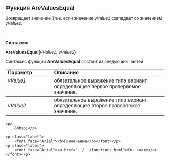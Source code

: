 ﻿<html>
<head>
<title>AreValuesEqual</title>
    <style type="text/css">
        .style1 {
            font-family: Arial;
        }
    </style>
</head>

<body>

<p><font size="4" face="Arial"><strong>Функция AreValuesEqual</strong></font></p>

<p><font face="Arial">Возвращает значение True, если значение <em>vValue1 </em>совпадает со 
    значением <em>vValue2</em>.</font></p>

<p>&nbsp;</p>

<p><font face="Arial"><b>Синтаксис</b></font></p>

<p><span class="style1"><strong>AreValuesEqual</strong></span><font face="Arial"><strong>(</strong><em>vValue1, 
    vValue2</em><strong>)</strong></font></p>

<p><font face="Arial">Синтаксис функции <span class="style1"><strong>AreValuesEqual
    </strong></span>состоит из следующих частей:</font></p>

<table border="1" cellPadding="5" cols="2" frame="below" rules="rows">
<TBODY>
  <tr vAlign="top">
    <td class="label" width="29%"><font face="Arial"><b>Параметр</b></font></td>
    <td class="label" width="71%"><font face="Arial"><strong>Описание</strong></font></td>
  </tr>
  <tr vAlign="top">
    <td width="29%"><em><font face="Arial">vValue1</font></em></td>
    <td width="71%"><font face="Arial">обязательное выражение типа вариант, определяющее 
        первое проверяемое значение.</font></td>
  </tr>
    <tr>
    <td width="29%"><font face="Arial"><em>vValue2</em></font></td>
    <td width="71%"><font face="Arial">обязательное выражение типа вариант, определяющее 
        второе проверяемое значение.</font></td>
    </tr>
    </table>

    <p>
        &nbsp;</p>

    <p class="label">
        <font face="Arial"><b>Примечание</b></font></p>
    <p class="label">
        <font face="Arial"><a href="../../functions.html">См. также</a></font></p>

</body>
</html>
